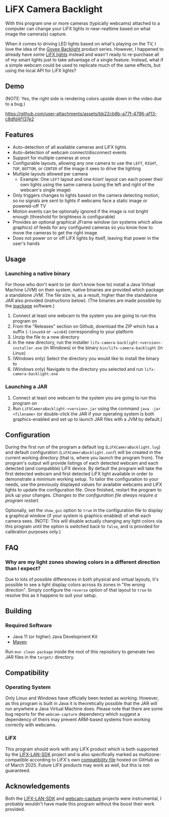 # LiFX Camera Backlight

With this program one or more cameras (typically webcams) attached to a computer can change your LiFX lights in near-realtime based on what image the camera(s) capture.

When it comes to driving LED lights based on what's playing on the TV, I love the idea of the [Govee Backlight](https://us.govee.com/products/govee-tv-backlight-3-lite-kit) product series. However, I happened to already have some [LiFX lights](https://www.lifx.com/collections/beam) instead and wasn't ready to re-purchase all of my smart lights just to take advantage of a single feature. Instead, what if a simple webcam could be used to replicate much of the same effects, but using the local API for LiFX lights?

## Demo
(NOTE: Yes, the right side is rendering colors upside down in the video due to a bug.)

https://github.com/user-attachments/assets/bb22cb8b-a77f-4796-af13-c8dfd4f137e2



## Features
- Auto-detection of all available cameras and LiFX lights
- Auto-detection of webcam connect/disconnect events
- Support for multiple cameras at once
- Configurable layouts, allowing any one camera to use the `LEFT`, `RIGHT`, `TOP`, `BOTTOM`, or `CENTER` of the image it sees to drive the lighting
- Multiple layouts allowed per camera
  - Example: One `LEFT` layout and one `RIGHT` layout can each power their own lights using the same camera (using the left and right of the webcam's single image)
- Only triggers changes to lights based on the camera detecting motion, so no signals are sent to lights if webcams face a static image or powered-off TV
- Motion events can be optionally ignored if the image is not bright enough (threshold for brightness is configurable)
- Provides an optional graphical JFrame window (on systems which allow graphics) of feeds for any configured cameras so you know how to move the cameras to get the right image
- Does not power on or off LiFX lights by itself, leaving that power in the user's hands

## Usage
### Launching a native binary
For those who don't want to (or don't know how to) install a Java Virtual Machine (JVM) on their system, native binaries are provided which package a standalone JVM. The file size is, as a result, higher than the standalone JAR also provided (instructions below). (The binaries are made possible by the [jpackage](https://docs.oracle.com/en/java/javase/17/docs/specs/man/jpackage.html) software.)

1. Connect at least one webcam to the system you are going to run this program on
2. From the "Releases" section on Github, download the ZIP which has a suffix (`-linux64` or `-win64`) corresponding to your platform
4. Unzip the file to a new directory
5. In the new directory, run the installer `lifx-camera-backlight-<version>-installer.exe` (in Windows) or the binary `bin/lifx-camera-backlight` (in Linux)
  1. (Windows only) Select the directory you would like to install the binary to
  2. (Windows only) Navigate to the directory you selected and run `lifx-camera-backlight.exe`

### Launching a JAR
1. Connect at least one webcam to the system you are going to run this program on
2. Run `LiFXCameraBacklight-<version>.jar` using the command `java -jar <filename>` (or double-click the JAR if your operating system is both graphics-enabled and set up to launch JAR files with a JVM by default.)

## Configuration
During the first run of the program a default log (`LiFXCameraBacklight.log`) and default configuration (`LiFXCameraBacklight.conf`) will be created in the current working directory (that is, where you launch the program from). The program's output will provide listings of each detected webcam and each detected (and compatible) LiFX device. By default the program will take the first detected webcam and first detected LiFX light available in order to demonstrate a minimum working setup. To tailor the configuration to your needs, use the previously displayed values for available webcams and LiFX lights to update the configuration file. Once finished, restart the program to pick up your changes. *Changes to the configuration file always require a program restart.*

Optionally, set the `show_gui` option to `true` in the configuration file to display a graphical window (if your system is graphics-enabled) of what each camera sees. (NOTE: This will disable actually changing any light colors via this program until the option is switched back to `false`, and is provided for calibration purposes only.)

## FAQ
### Why are my light zones showing colors in a different direction than I expect?
Due to lots of possible differences in both physical and virtual layouts, it's possible to see a light display colors across its zones in "the wrong direction". Simply configure the `reverse` option of that layout to `true` to resolve this as it happens to suit your setup.

## Building
### Required Software
- Java 11 (or higher) Java Development Kit
- [Maven](https://maven.apache.org/)

Run `mvn clean package` inside the root of this repository to generate two JAR files in the `target/` directory.

## Compatibility
### Operating System
Only Linux and Windows have officially been tested as working. However, as this program is built in Java it is theoretically possible that the JAR will run anywhere a Java Virtual Machine does. Please note that there are some bug reports for the `webcam-capture` dependency which suggest a dependency of theirs may prevent ARM-based systems from working correctly with webcams.

### LiFX
This program should work with any LiFX product which is both supported by the [LIFX-LAN-SDK](https://github.com/stuntguy3000/LIFX-LAN-SDK) project and is also specifically marked as multizone-compatible according to LiFX's own [compatibility file](https://github.com/LIFX/products) hosted on GitHub as of March 2025.
Future LiFX products may work as well, but this is not guaranteed.

## Acknowledgements
Both the [LIFX-LAN-SDK](https://github.com/stuntguy3000/LIFX-LAN-SDK) and [webcam-capture](https://github.com/sarxos/webcam-capture) projects were instrumental, I probably wouldn't have made this program without the boost their work provided.
